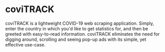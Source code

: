 # coviTRACK
coviTRACK is a lightweight COVID-19 web scraping application. Simply, enter the country in which you'd like to get statistics for, and then be greeted with easy-to-read information. coviTRACK eliminates the need for digging around, scrolling and seeing pop-up ads with its simple, yet effective use-case.
